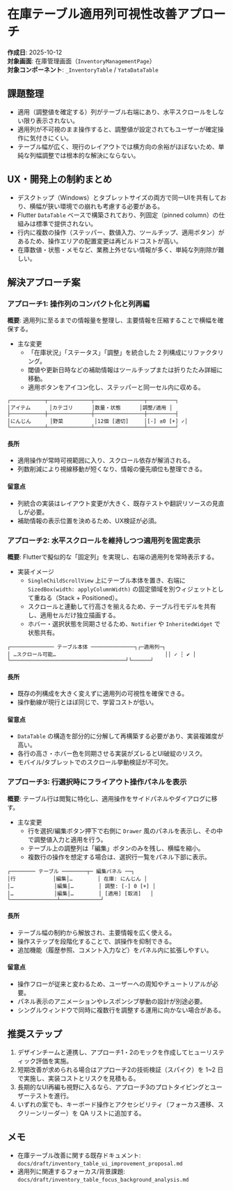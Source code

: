 # 在庫テーブル適用列可視性改善アプローチ

**作成日**: 2025-10-12  
**対象画面**: 在庫管理画面（`InventoryManagementPage`）  
**対象コンポーネント**: `_InventoryTable` / `YataDataTable`

## 課題整理
- 適用（調整値を確定する）列がテーブル右端にあり、水平スクロールをしない限り表示されない。
- 適用列が不可視のまま操作すると、調整値が設定されてもユーザーが確定操作に気付きにくい。
- テーブル幅が広く、現行のレイアウトでは横方向の余裕がほぼないため、単純な列幅調整では根本的な解決にならない。

## UX・開発上の制約まとめ
- デスクトップ（Windows）とタブレットサイズの両方で同一UIを共有しており、横幅が狭い環境での崩れも考慮する必要がある。
- Flutter `DataTable` ベースで構築されており、列固定（pinned column）の仕組みは標準で提供されない。
- 行内に複数の操作（ステッパー、数値入力、ツールチップ、適用ボタン）があるため、操作エリアの配置変更は再ビルドコストが高い。
- 在庫数値・状態・メモなど、業務上外せない情報が多く、単純な列削除が難しい。

## 解決アプローチ案

### アプローチ1: 操作列のコンパクト化と列再編
**概要**: 適用列に至るまでの情報量を整理し、主要情報を圧縮することで横幅を確保する。

- 主な変更
  - 「在庫状況」「ステータス」「調整」を統合した 2 列構成にリファクタリング。
  - 閾値や更新日時などの補助情報はツールチップまたは折りたたみ詳細に移動。
  - 適用ボタンをアイコン化し、ステッパーと同一セル内に収める。

```
┌───────────┬──────────────┬────────────────┬─────────┐
│アイテム      │カテゴリ      │数量・状態      │調整/適用 │
├───────────┼──────────────┼────────────────┼─────────┤
│にんじん      │野菜          │12個 [適切]     │[-] ±0 [+] ✓│
└───────────┴──────────────┴────────────────┴─────────┘
```

#### 長所
- 適用操作が常時可視範囲に入り、スクロール依存が解消される。
- 列数削減により視線移動が短くなり、情報の優先順位も整理できる。

#### 留意点
- 列統合の実装はレイアウト変更が大きく、既存テストや翻訳リソースの見直しが必要。
- 補助情報の表示位置を決めるため、UX検証が必須。

### アプローチ2: 水平スクロールを維持しつつ適用列を固定表示
**概要**: Flutterで擬似的な「固定列」を実現し、右端の適用列を常時表示する。

- 実装イメージ
  - `SingleChildScrollView` 上にテーブル本体を置き、右端に `SizedBox(width: applyColumnWidth)` の固定領域を別ウィジェットとして重ねる（Stack + Positioned）。
  - スクロールと連動して行高さを揃えるため、テーブル行モデルを共有し、適用セルだけ独立描画する。
  - ホバー・選択状態を同期させるため、`Notifier` や `InheritedWidget` で状態共有。

```
┌────────────── テーブル本体 ──────────────┐┌─適用列─┐
│ …スクロール可能…                                   ││ ✓ ┆ ✔ │
└─────────────────────────────────────┘└──────┘
```

#### 長所
- 既存の列構成を大きく変えずに適用列の可視性を確保できる。
- 操作動線が現行とほぼ同じで、学習コストが低い。

#### 留意点
- `DataTable` の構造を部分的に分解して再構築する必要があり、実装複雑度が高い。
- 各行の高さ・ホバー色を同期させる実装がズレるとUI破綻のリスク。
- モバイル/タブレットでのスクロール挙動検証が不可欠。

### アプローチ3: 行選択時にフライアウト操作パネルを表示
**概要**: テーブル行は閲覧に特化し、適用操作をサイドパネルやダイアログに移す。

- 主な変更
  - 行を選択/編集ボタン押下で右側に `Drawer` 風のパネルを表示し、その中で調整値入力と適用を行う。
  - テーブル上の調整列は「編集」ボタンのみを残し、横幅を縮小。
  - 複数行の操作を想定する場合は、選択行一覧をパネル下部に表示。

```
┌──────── テーブル ────────┬─ 編集パネル ──┐
│行            │編集│…        │ 在庫: にんじん │
│…             │編集│…        │ 調整: [-] 0 [+] │
│…             │編集│…        │ [適用] [取消]   │
└───────────────┴─────────────┘
```

#### 長所
- テーブル幅の制約から解放され、主要情報を広く使える。
- 操作ステップを段階化することで、誤操作を抑制できる。
- 追加機能（履歴参照、コメント入力など）をパネル内に拡張しやすい。

#### 留意点
- 操作フローが従来と変わるため、ユーザーへの周知やチュートリアルが必要。
- パネル表示のアニメーションやレスポンシブ挙動の設計が別途必要。
- シングルウィンドウで同時に複数行を調整する運用に向かない場合がある。

## 推奨ステップ
1. デザインチームと連携し、アプローチ1・2のモックを作成してヒューリスティック評価を実施。
2. 短期改善が求められる場合はアプローチ2の技術検証（スパイク）を 1~2 日で実施し、実装コストとリスクを見積もる。
3. 長期的なUI再編も視野に入るなら、アプローチ3のプロトタイピングとユーザーテストを進行。
4. いずれの案でも、キーボード操作とアクセシビリティ（フォーカス遷移、スクリーンリーダー）を QA リストに追加する。

## メモ
- 在庫テーブル改善に関する既存ドキュメント: `docs/draft/inventory_table_ui_improvement_proposal.md`
- 適用列に関連するフォーカス/背景課題: `docs/draft/inventory_table_focus_background_analysis.md`

